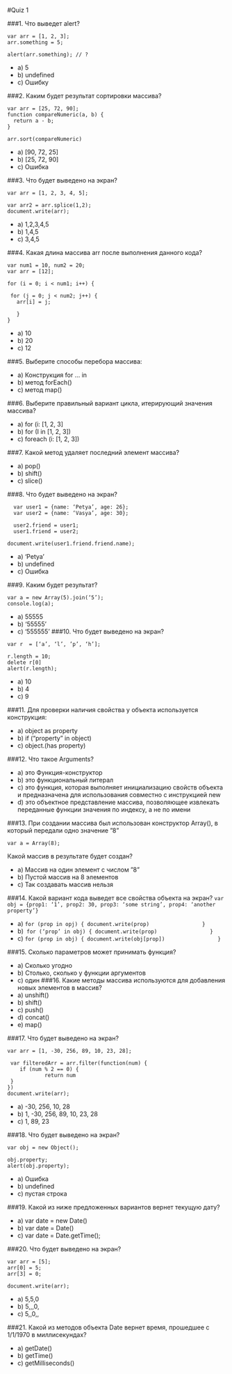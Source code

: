#Quiz 1

###1.	Что выведет alert? 
```
var arr = [1, 2, 3];
arr.something = 5;

alert(arr.something); // ?
```

* a)	5 
* b)	undefined
* c)	Ошибку  

###2.  Каким будет результат сортировки массива? 
```
var arr = [25, 72, 90]; 
function compareNumeric(a, b) {
  return a - b;
}

arr.sort(compareNumeric)
```
* a) [90, 72, 25] 
* b) [25, 72, 90]
* c) Ошибка 

###3. Что будет выведено на экран? 
```
var arr = [1, 2, 3, 4, 5]; 

var arr2 = arr.splice(1,2);  
document.write(arr); 
  ```           
  * a) 1,2,3,4,5 
  * b) 1,4,5 
  * с) 3,4,5 

###4. Какая длина массива arr после выполнения данного кода? 
```
var num1 = 10, num2 = 20; 
var arr = [12]; 

for (i = 0; i < num1; i++) {
  
 for (j = 0; j < num2; j++) {
   arr[i] = j; 

   }
}
```

* a) 10
* b) 20
* c) 12

###5. Выберите способы перебора массива: 
* a) Конструкция for … in
* b) метод forEach() 
* c)  метод map() 

###6. Выберите правильный вариант цикла, итерирующий значения массива? 
* a) for (i: [1, 2, 3]
* b) for (I in [1, 2, 3]) 
* c) foreach (i: [1, 2, 3]) 

###7. Какой метод удаляет последний элемент массива? 
* a) pop() 
* b) shift() 
* c) slice() 

###8.  Что будет выведено на экран? 
```
  var user1 = {name: ‘Petya’, age: 26}; 
  var user2 = {name: ‘Vasya’, age: 30}; 
  
  user2.friend = user1; 
  user1.friend = user2; 

document.write(user1.friend.friend.name); 
```
* a) ‘Petya’  
* b) undefined
* c) Ошибка 

###9. Каким будет результат? 
 ```
 var a = new Array(5).join(‘5’); 
 console.log(a); 
``` 
* a) 55555  
* b) ‘55555’ 
* c) ‘555555’ 
###10.  Что будет выведено на экран?
```
var r  = [‘a’, ‘l’, ’p’, ‘h’]; 

r.length = 10; 
delete r[0]
alert(r.length); 
```
* a) 10
* b) 4
* c) 9 

###11. Для проверки наличия свойства у объекта используется конструкция: 
* a) object as property  
* b) if (“property” in object) 
* c) object.(has property) 

###12. Что такое Arguments? 
* a) это Функция-конструктор 
* b) это функциональный литерал 
* c) это функция, которая выполняет инициализацию свойств объекта и предназначена для использования совместно с инструкцией new 
* d) это объектное представление массива, позволяющее извлекать переданные функции значения по индексу, а не по имени 

###13. При создании массива был использован конструктор Array(), в который передали одно значение  ”8”  
```
var a = Array(8); 
``` 
Какой массив в результате будет создан? 

* a) Массив на один элемент с числом ”8” 
* b) Пустой массив на 8 элементов 
* c) Так создавать массив нельзя 

###14. Какой вариант кода выведет все свойства объекта на экран? 
```var obj = {prop1: ‘1’, prop2: 30, prop3: ‘some string’, prop4: ‘another property’} ```

* a) ```for (prop in opj) {
    			document.write(prop)                
                     }```
* b)``` for (‘prop’ in obj) {
    			document.write(prop)                
                     }```
* c) ```for (prop in obj) {
    			document.write(obj[prop])                
                     }```

###15. Сколько параметров может принимать функция? 
* a) Сколько угодно 
* b) Столько, сколько у функции аргументов 
* c) один 
###16. Какие методы массива используются для добавления новых элементов в массив? 
* a) unshift() 
* b) shift()
* c) push() 
* d) concat() 
* e) map() 

###17. Что будет выведено на экран?  
``` 
var arr = [1, -30, 256, 89, 10, 23, 28]; 

 var filteredArr = arr.filter(function(num) {
	if (num % 2 == 0) {
    		return num
 } 
}) 
document.write(arr); 
```
* a) -30, 256, 10, 28
* b) 1, -30, 256, 89, 10, 23, 28
* c) 1, 89, 23 

###18. Что будет выведено на экран?  
```
var obj = new Object(); 

obj.property; 
alert(obj.property); 
```
* a) Ошибка
* b) undefined
* c) пустая строка 

###19. Какой из ниже предложенных вариантов вернет текущую дату? 
* a) var date = new Date() 
* b) var date = Date() 
* c) var date = Date.getTime();  

###20. Что будет выведено на экран? 
```
var arr = [5]; 
arr[0] = 5; 
arr[3] = 0; 

document.write(arr); 
```
		
* a) 5,5,0
* b) 5,,,0, 
* c) 5,,0,, 

###21. Какой из методов объекта Date вернет время, прошедшее с 1/1/1970 в миллисекундах? 
* a) getDate() 
* b) getTime() 
* c) getMilliseconds() 


